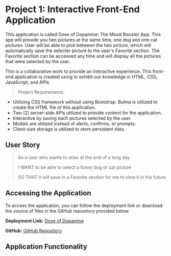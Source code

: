 # Project 1: Interactive Front-End Application

This application is called Dose of Dopamine: The Mood Booster App. This app will provide you two pictures at the same time, one dog and one cat pictures. User will be able to pick between the two picture, which will automatically save the selecter picture to the user's Favorite section. The Favorite section can be accessed any time and will display all the pictures that were selected by the user.

This is a collaborative work to provide an interactive experience. This front-end application is created using to exhibit our knowledge in HTML, CSS, JavaScript, and APIs.
> Project Requirements:
* Utilizing CSS framework without using Bootstrap. Bulma is utilized to create the HTML file of this application.
* Two (2) server-side APIs utilized to provide content for the application.
* Interactive by saving each pictures selected by the user.
* Modals are utilized instead of alerts, confirms, or prompts.
* Client-size storage is utilized to store persistent data.

## User Story
><p> As a user who wants to relax at the end of a long day</p>
><p> I WANT to be able to select a funny dog or cat picture</p>
><p> SO THAT it will save in a Favorite section for me to view it in the future</p>

## Accessing the Application
To access the application, you can follow the deployment link or download the source of files in the GitHub repository provided below.
<p><strong>Deployment Link:</strong> <a href="#">Dose of Dopamine </a></p>
<p><strong>GitHub:</strong> <a href="#">GitHub Repository </a></p>

## Application Functionality

